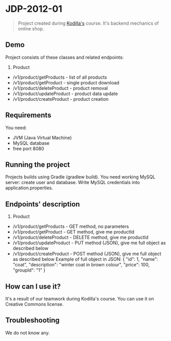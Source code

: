 # JDP-2012-01
> Project created during <a href="http://kodilla.com">Kodilla's</a> course.
> It's backend mechanics of online shop. 

## Demo
Project consists of these classes and related endpoints:

1. Product
  * /v1/product/getProducts - list of all products
  * /v1/product/getProduct - single product download
  * /v1/product/deleteProduct - product removal
  * /v1/product/updateProduct - product data update
  * /v1/product/createProduct - product creation

## Requirements
You need:
* JVM (Java Virtual Machine)
* MySQL database
* free port 8080

## Running the project
Projects builds using Gradle (gradlew build). You need working MySQL server: create user and database.
Write MySQL credentials into application.properties.

## Endpoints' description

1. Product
  * /v1/product/getProducts - GET method, no parameters
  * /v1/product/getProduct - GET method, give me productId
  * /v1/product/deleteProduct - DELETE method, give me productId
  * /v1/product/updateProduct - PUT method (JSON), give me full object as described below
  * /v1/product/createProduct - POST method (JSON), give me full object as described below
Example of full object in JSON:
    {
        "id": 1,
        "name": "coat",
        "description": "winter coat in brown colour",
        "price": 100,
        "groupId": "1"
    }

## How can I use it?
It's a result of our teamwork during Kodilla's course. You can use it on Creative Commons license. 

## Troubleshooting
We do not know any.